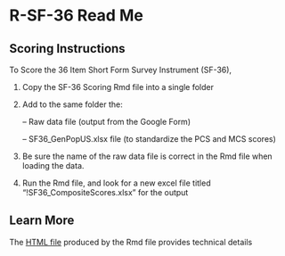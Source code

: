 # R-SF-36 Read Me

## Scoring Instructions 

To Score the 36 Item Short Form Survey Instrument (SF-36),

1) Copy the SF-36 Scoring Rmd file into a single folder

2) Add to the same folder the:

    – Raw data file (output from the Google Form)

    – SF36_GenPopUS.xlsx file (to standardize the PCS and MCS scores)

3) Be sure the name of the raw data file is correct in the Rmd file when loading the data.

4) Run the Rmd file, and look for a new excel file titled “!SF36_CompositeScores.xlsx” for the output

## Learn More
The [HTML file](https://htmlpreview.github.io/?https://github.com/dgrisafe/R-SF-36/blob/master/SF-36_Scoring.html) produced by the Rmd file provides technical details
